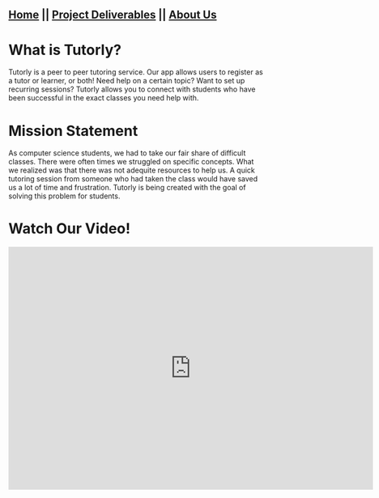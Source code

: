 ## [Home](README.md) || [Project Deliverables](project-deliverables.md) || [About Us](about-us.md)

# What is Tutorly?

Tutorly is a peer to peer tutoring service. Our app allows users to register as a tutor or learner, or both! Need help on a certain topic? Want to set up recurring sessions? Tutorly allows you to connect with students who have been successful in the exact classes you need help with. 

# Mission Statement

As computer science students, we had to take our fair share of difficult classes. There were often times we struggled on specific concepts. What we realized was that there was not adequite resources to help us. A quick tutoring session from someone who had taken the class would have saved us a lot of time and frustration. Tutorly is being created with the goal of solving this problem for students.

# Watch Our Video!
 <section class="main-content">
<center>
    <iframe width="720" height="480" src="https://youtu.be/embed/pVJJpkHrjZQ" frameborder="0" allowfullscreen></iframe>  </center>
</section>
